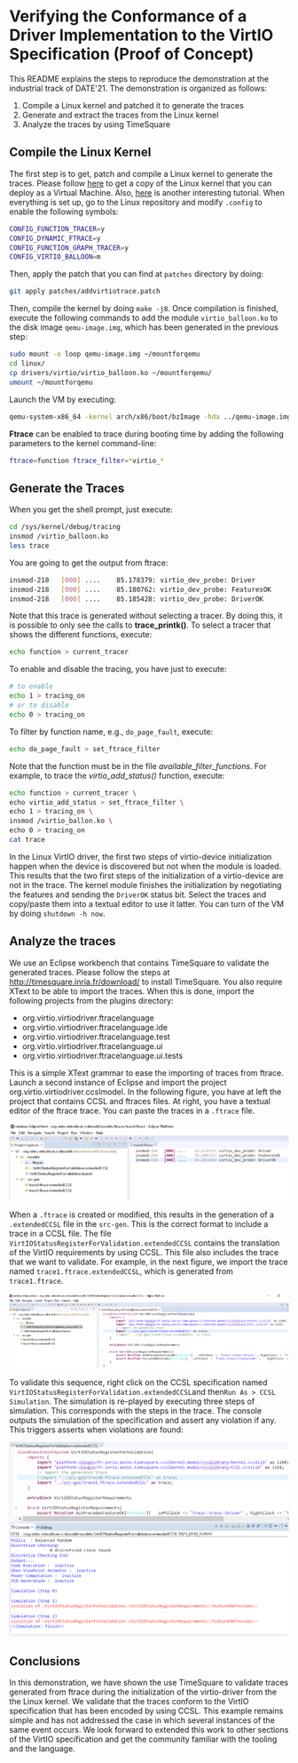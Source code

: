 # Verifying the Conformance of a Driver Implementation to the VirtIO Specification (Proof of Concept)
This README explains the steps to reproduce the demonstration at the industrial track of DATE'21. The demonstration is organized as follows:
1. Compile a Linux kernel and patched it to generate the traces
2. Generate and extract the traces from the Linux kernel
3. Analyze the traces by using TimeSquare

## Compile the Linux Kernel
The first step is to get, patch and compile a Linux kernel to generate the traces. Please follow [here](https://www.collabora.com/news-and-blog/blog/2017/01/16/setting-up-qemu-kvm-for-kernel-development/) to get a copy of the Linux kernel that you can deploy as a Virtual Machine. Also, [here](http://nickdesaulniers.github.io/blog/2018/10/24/booting-a-custom-linux-kernel-in-qemu-and-debugging-it-with-gdb/) is another interesting tutorial.
When everything is set up, go to the Linux repository and modify `.config` to enable the following symbols: 

```bash
CONFIG_FUNCTION_TRACER=y
CONFIG_DYNAMIC_FTRACE=y
CONFIG_FUNCTION_GRAPH_TRACER=y
CONFIG_VIRTIO_BALLOON=m
```

Then, apply the patch that you can find at `patches` directory by doing:
```bash
git apply patches/addvirtiotrace.patch
```
Then, compile the kernel by doing `make -j8`. Once compilation is finished, execute the following commands to add the module `virtio_balloon.ko` to the disk image `qemu-image.img`, which has been generated in the previous step:

```bash 
sudo mount -o loop qemu-image.img ~/mountforqemu
cd linux/
cp drivers/virtio/virtio_balloon.ko ~/mountforqemu/
umount ~/mountforqemu
```

Launch the VM by executing:

```bash
qemu-system-x86_64 -kernel arch/x86/boot/bzImage -hda ../qemu-image.img -append "root=/dev/sda rw single console=ttyS0s" --enable-kvm --nographic -device virtio-balloon
```
**Ftrace** can be enabled to trace during booting time by adding the following parameters to the kernel command-line:

```bash
ftrace=function ftrace_filter=*virtio_*
```
## Generate the Traces
When you get the shell prompt, just execute:
```bash
cd /sys/kernel/debug/tracing
insmod /virtio_balloon.ko
less trace
```
You are going to get the output from ftrace:
```bash
insmod-218   [000] ....    85.178379: virtio_dev_probe: Driver
insmod-218   [000] ....    85.180762: virtio_dev_probe: FeaturesOK
insmod-218   [000] ....    85.185428: virtio_dev_probe: DriverOK
```
Note that this trace is generated without selecting a tracer. By doing this, it is possible to only see the calls to **trace_printk()**. To select a tracer that shows the different functions, execute:

```bash
echo function > current_tracer
```
To enable and disable the tracing, you have just to execute:
```bash
# to enable
echo 1 > tracing_on
# or to disable
echo 0 > tracing_on
```
To filter by function name, e.g., `do_page_fault`, execute:
```bash
echo do_page_fault > set_ftrace_filter
```

Note that the function must be in the file *available_filter_functions*. For example, to trace the *virtio_add_status()* function, execute:

```bash
echo function > current_tracer \
echo virtio_add_status > set_ftrace_filter \
echo 1 > tracing_on \
insmod /virtio_ballon.ko \
echo 0 > tracing_on
cat trace
```

In the Linux VirtIO driver, the first two steps of virtio-device initialization happen when the device is discovered but not when the module is loaded. This results that the two first steps of the initialization of a virtio-device are not in the trace. The kernel module finishes the initialization by negotiating the features and sending the `DriverOK` status bit. Select the traces and copy/paste them into a textual editor to use it latter. You can turn of the VM by doing `shutdown -h now`.

## Analyze the traces
We use an Eclipse workbench that contains TimeSquare to validate the generated traces. Please follow the steps at http://timesquare.inria.fr/download/ to install TimeSquare.  You also require XText to be able to import the traces. When this is done, import the following projects from the plugins directory:

- org.virtio.virtiodriver.ftracelanguage
- org.virtio.virtiodriver.ftracelanguage.ide
- org.virtio.virtiodriver.ftracelanguage.test
- org.virtio.virtiodriver.ftracelanguage.ui
- org.virtio.virtiodriver.ftracelanguage.ui.tests

This is a simple XText grammar to ease the importing of traces from ftrace. Launch a second instance of Eclipse and import the project org.virtio.virtiodriver.ccslmodel. In the following figure, you have at left the project that contains CCSL and ftraces files. At right, you have a textual editor of the ftrace trace. You can paste the traces in a `.ftrace` file.   

![workbench](./images/workbench-ftrace.png)

When a `.ftrace` is created or modified, this results in the generation of a `.extendedCCSL` file in the `src-gen`. This is the correct format to include a trace in a CCSL file. The file `VirtIOStatusRegisterForValidation.extendedCCSL` contains the translation of the VirtIO requirements by using CCSL.  This file also includes the trace that we want to validate. For example, in the next figure, we import the trace named `trace1.ftrace.extendedCCSL`, which is generated from `trace1.ftrace`.

![workbench](./images/workbench.png)

To validate this sequence, right click on the CCSL specification named `VirtIOStatusRegisterForValidation.extendedCCSL`and then`Run As > CCSL Simulation`. The simulation is re-played by executing three steps of simulation. This corresponds with the steps in the trace. The console outputs the simulation of the specification and assert any violation if any. This triggers asserts when violations are found:

![assert](./images/asserts.png)

## Conclusions

In this demonstration, we have shown the use TimeSquare to validate traces generated from ftrace during the initialization of the virtio-driver from the the Linux kernel. We validate that the traces conform to the VirtIO specification that has been encoded by using CCSL. This example remains simple and has not addressed the case in which several instances of the same event occurs. We look forward to extended this work to other sections of the VirtIO specification and get the community familiar with the tooling and the language.